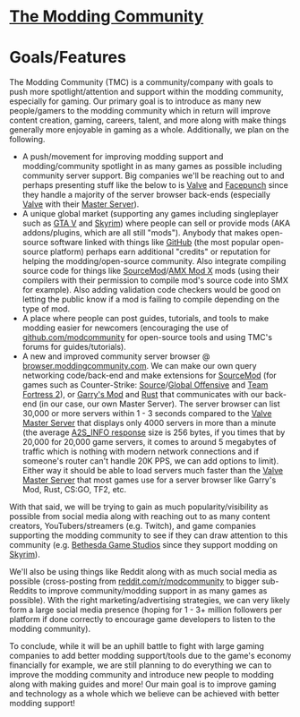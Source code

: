# [The Modding Community](https://moddingcommunity.com/)

# Goals/Features
The Modding Community (TMC) is a community/company with goals to push more spotlight/attention and support within the modding community, especially for gaming. Our primary goal is to introduce as many new people/gamers to the modding community which in return will improve content creation, gaming, careers, talent, and more along with make things generally more enjoyable in gaming as a whole. Additionally, we plan on the following.

* A push/movement for improving modding support and modding/community spotlight in as many games as possible including community server support. Big companies we'll be reaching out to and perhaps presenting stuff like the below to is [Valve](https://www.valvesoftware.com/en/) and [Facepunch](https://facepunch.com/) since they handle a majority of the server browser back-ends (especially [Valve](https://www.valvesoftware.com/en/) with their [Master Server](https://developer.valvesoftware.com/wiki/Server_queries)).
* A unique global market (supporting any games including singleplayer such as [GTA V](https://www.gta5-mods.com/) and [Skyrim](https://www.nexusmods.com/skyrim)) where people can sell or provide mods (AKA addons/plugins, which are all still "mods"). Anybody that makes open-source software linked with things like [GitHub](https://github.com/) (the most popular open-source platform) perhaps earn additional "credits" or reputation for helping the modding/open-source community. Also integrate compiling source code for things like [SourceMod](https://www.sourcemod.net/)/[AMX Mod X](https://www.amxmodx.org/) mods (using their compilers with their permission to compile mod's source code into SMX for example). Also adding validation code checkers would be good on letting the public know if a mod is failing to compile depending on the type of mod.
* A place where people can post guides, tutorials, and tools to make modding easier for newcomers (encouraging the use of [github.com/modcommunity](https://github.com/modcommunity) for open-source tools and using TMC's forums for guides/tutorials).
* A new and improved community server browser @ [browser.moddingcommunity.com](https://browser.moddingcommunity.com/). We can make our own query networking code/back-end and make extensions for [SourceMod](https://www.sourcemod.net/) (for games such as Counter-Strike: [Source](https://store.steampowered.com/app/240/CounterStrike_Source/)/[Global Offensive](https://store.steampowered.com/app/730/CounterStrike_Global_Offensive/) and [Team Fortress 2](https://store.steampowered.com/app/440/Team_Fortress_2/)), or [Garry's Mod](https://store.steampowered.com/app/4000/Garrys_Mod/) and [Rust](https://store.steampowered.com/agecheck/app/252490/) that communicates with our back-end (in our case, our own Master Server). The server browser can list 30,000 or more servers within 1 - 3 seconds compared to the [Valve](https://www.valvesoftware.com/en/) [Master Server](https://developer.valvesoftware.com/wiki/Server_queries) that displays only 4000 servers in more than a minute (the average [A2S\_INFO response](https://developer.valvesoftware.com/wiki/Server_queries#A2S_INFO) size is 256 bytes, if you times that by 20,000 for 20,000 game servers, it comes to around 5 megabytes of traffic which is nothing with modern network connections and if someone's router can't handle 20K PPS, we can add options to limit). Either way it should be able to load servers much faster than the [Valve](https://www.valvesoftware.com/en/) [Master Server](https://developer.valvesoftware.com/wiki/Server_queries) that most games use for a server browser like Garry's Mod, Rust, CS:GO, TF2, etc.

With that said, we will be trying to gain as much popularity/visibility as possible from social media along with reaching out to as many content creators, YouTubers/streamers (e.g. Twitch), and game companies supporting the modding community to see if they can draw attention to this community (e.g. [Bethesda Game Studios](https://bethesdagamestudios.com/) since they support modding on [Skyrim](https://www.nexusmods.com/skyrim)).

We'll also be using things like Reddit along with as much social media as possible (cross-posting from [reddit.com/r/modcommunity](https://reddit.com/r/modcommunity) to bigger sub-Reddits to improve community/modding support in as many games as possible). With the right marketing/advertising strategies, we can very likely form a large social media presence (hoping for 1 - 3+ million followers per platform if done correctly to encourage game developers to listen to the modding community).

To conclude, while it will be an uphill battle to fight with large gaming companies to add better modding support/tools due to the game's economy financially for example, we are still planning to do everything we can to improve the modding community and introduce new people to modding along with making guides and more! Our main goal is to improve gaming and technology as a whole which we believe can be achieved with better modding support!
